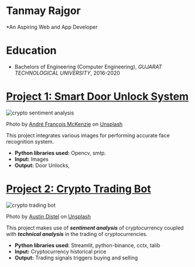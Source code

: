 # Tanmay Rajgor
*An Aspiring Web and App Developer 

# Education
* Bachelors of Engineering (Computer Engineering), *GUJARAT TECHNOLOGICAL UNIVERSITY*, 2016-2020

# [Project 1: Smart Door Unlock System](http://youtube.com/dataprofessor)
![crypto sentiment analysis](andre-francois-mckenzie-iGYiBhdNTpE-unsplash.jpg)

Photo by <a href="https://unsplash.com/@silverhousehd?utm_source=unsplash&utm_medium=referral&utm_content=creditCopyText">André François McKenzie</a> on <a href="https://unsplash.com/s/photos/cryptocurrency?utm_source=unsplash&utm_medium=referral&utm_content=creditCopyText">Unsplash</a>

This project integrates various images for performing accurate face recognition system.
* **Python libraries used:** Opencv, smtp.
* **Input:** Images
* **Output:** Door Unlocks,

# [Project 2: Crypto Trading Bot](http://youtube.com/dataprofessor)
![crypto trading bot](austin-distel-EMPZ7yRZoGw-unsplash.jpg)

Photo by <a href="https://unsplash.com/@austindistel?utm_source=unsplash&utm_medium=referral&utm_content=creditCopyText">Austin Distel</a> on <a href="https://unsplash.com/s/photos/cryptocurrency-trading?utm_source=unsplash&utm_medium=referral&utm_content=creditCopyText">Unsplash</a>

This project makes use of ***sentiment analysis*** of cryptocurrency coupled with ***technical analysis*** in the trading of cryptocurrencies.
* **Python libraries used:** Streamlit, python-binance, cctx, talib
* **Input:** Cryptocurrency historical price
* **Output:** Trading signals triggers buying and selling
